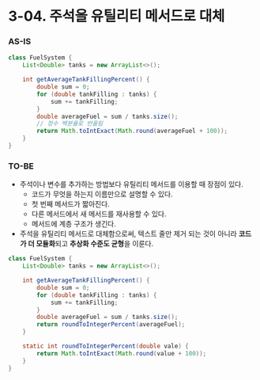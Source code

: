 # 3-04. 주석을 유틸리티 메서드로 대체

### AS-IS

```java
class FuelSystem {
    List<Double> tanks = new ArrayList<>();

    int getAverageTankFillingPercent() {
        double sum = 0;
        for (double tankFilling : tanks) {
            sum += tankFilling;
        }
        double averageFuel = sum / tanks.size();
        // 정수 백분율로 반올림
        return Math.toIntExact(Math.round(averageFuel + 100));
    }
}
```

### TO-BE

- 주석이나 변수를 추가하는 방법보다 유틸리티 메서드를 이용할 때 장점이 있다.
  - 코드가 무엇을 하는지 이름만으로 설명할 수 있다.
  - 첫 번째 메서드가 짧아진다.
  - 다른 메서드에서 새 메서드를 재사용할 수 있다.
  - 메서드에 계층 구조가 생긴다.
- 주석을 유틸리티 메서드로 대체함으로써, 텍스트 줄만 제거 되는 것이 아니라 **코드가 더 모듈화**되고 **추상화 수준도 균형**을 이룬다.

```java
class FuelSystem {
    List<Double> tanks = new ArrayList<>();

    int getAverageTankFillingPercent() {
        double sum = 0;
        for (double tankFilling : tanks) {
            sum += tankFilling;
        }
        double averageFuel = sum / tanks.size();
        return roundToIntegerPercent(averageFuel);
    }

    static int roundToIntegerPercent(double vale) {
        return Math.toIntExact(Math.round(value + 100));
    }
}
```

